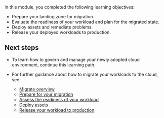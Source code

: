 In this module, you completed the following learning objectives:

- Prepare your landing zone for migration.
- Evaluate the readiness of your workload and plan for the migrated state.
- Deploy assets and remediate problems.
- Release your deployed workloads to production.

## Next steps

- To learn how to govern and manage your newly adopted cloud environment, continue this learning path.

- For further guidance about how to migrate your workloads to the cloud, see:
  - [Migrate overview](/azure/cloud-adoption-framework/migrate/)
  - [Prepare for your migration](/azure/cloud-adoption-framework/migrate/prepare/)
  - [Assess the readiness of your workload](/azure/cloud-adoption-framework/migrate/assess/)
  - [Deploy assets](/azure/cloud-adoption-framework/migrate/deploy/)
  - [Release your workload to production](/azure/cloud-adoption-framework/migrate/release/)
